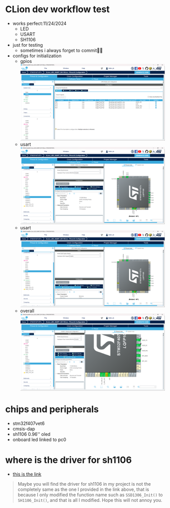 # CLion dev workflow test

- works perfect:11/24/2024 
  - LED
  - USART
  - SH1106
- just for testing 
  - sometimes i always forget to commit🤣🤣 
- configs for initialization
  - gpios
  ![gpios](images_for_stm32cubemx_init/gpios.png)
  - usart
  ![usart_init](images_for_stm32cubemx_init/usart_init.png)
  - usart
  ![spi_init](images_for_stm32cubemx_init/spi_init.png)
  - overall
  ![pinout_overall_view](images_for_stm32cubemx_init/pinout_overall_view.png)
# chips and peripherals 
- stm32f407vet6
- cmsis-dap
- sh1106 0.96'' oled
- onboard led linked to pc0

# where is the driver for sh1106
- [this is the link](https://github.com/afiskon/stm32-ssd1306)
> Maybe you will find the driver for sh1106 in my project is not the completely same 
as the one I provided in the link above, that is because I only modified the function name such as `SSD1306_Init()` to
`SH1106_Init()`, and that is all I modified. Hope this will not annoy you.